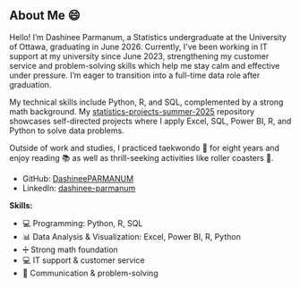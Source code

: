 ## About Me 😄

Hello! I’m Dashinee Parmanum, a Statistics undergraduate at the University of Ottawa, graduating in June 2026. Currently, I've been working in IT support at my university since June 2023, strengthening my customer service and problem-solving skills which help me stay calm and effective under pressure. I’m eager to transition into a full-time data role after graduation.

My technical skills include Python, R, and SQL, complemented by a strong math background. My [statistics-projects-summer-2025](https://github.com/DashineePARMANUM/statistics-projects-summer-2025) repository showcases self-directed projects where I apply Excel, SQL, Power BI, R, and Python to solve data problems.

Outside of work and studies, I practiced taekwondo 🥋 for eight years and enjoy reading 📚 as well as thrill-seeking activities like roller coasters 🎢.

- GitHub: [DashineePARMANUM](https://github.com/DashineePARMANUM)  
- LinkedIn: [dashinee-parmanum](https://www.linkedin.com/in/dashinee-parmanum/)

**Skills:**  
- :computer: Programming: Python, R, SQL  
- :bar_chart: Data Analysis & Visualization: Excel, Power BI, R, Python  
- ➗ Strong math foundation  
- 💻 IT support & customer service  
- 🧠 Communication & problem-solving 
